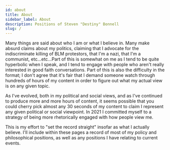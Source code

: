 ```yaml
---
id: about
title: About
sidebar_label: About
description: Positions of Steven "Destiny" Bonnell
slug: /
---
```


Many things are said about who I am or what I believe in. Many make absurd claims about my politics, claiming that I advocate for the indiscriminate killing of BLM protestors, that I'm a nazi, that I'm a communist, etc...etc...Part of this is somewhat on me as I tend to be quite hyperbolic when I speak, and I tend to engage with people who aren't really interested in good faith conversations. Part of this is also the difficulty in the format; I don't agree that it's fair that I demand someone watch through hundreds of hours of my content in order to figure out what my actual view is on any given topic.

As I've evolved, both in my political and social views, and as I've continued to produce more and more hours of content, it seems possible that you could cherry pick almost any 30 seconds of my content to claim I represent any given political or social viewpoint. In 2021 I committed myself to a strategy of being more rhetorically engaged with how people view me.

This is my effort to "set the record straight" insofar as what I actually believe. I'll include within these pages a record of most of my policy and philosophical positions, as well as any positions I have relating to current events.